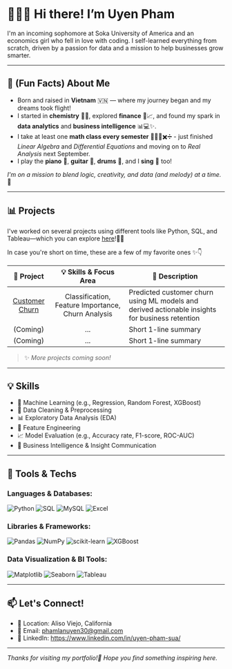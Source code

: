 # 👩‍💻🌻 Hi there! I’m Uyen Pham

I'm an incoming sophomore at Soka University of America and an economics girl who fell in love with coding. I self-learned everything from scratch, driven by a passion for data and a mission to help businesses grow smarter.

---

## 🧠 (Fun Facts) About Me

- Born and raised in **Vietnam** 🇻🇳 — where my journey began and my dreams took flight!
- I started in **chemistry** 🧪🧬, explored **finance** 💸📈, and found my spark in **data analytics** and **business intelligence** 📊💻✨.
- I take at least one **math class every semester** 🧠➕➖✖️➗ - just finished *Linear Algebra* and *Differential Equations* and moving on to *Real Analysis* next September.
- I play the **piano** 🎹, **guitar** 🎸, **drums** 🥁, and I **sing** 🎤 too!

*I'm on a mission to blend logic, creativity, and data (and melody) at a time.* 🌻

---

## 📊 Projects

I've worked on several projects using different tools like Python, SQL, and Tableau—which you can explore [here](https://github.com/uyenp30/Projects.git)!👩‍💻

In case you're short on time, these are a few of my favorite ones ✨👇

| 💼 Project | 💡 Skills & Focus Area | 📝 Description |
|:-----------:|:----------------:|----------------|
| [Customer Churn](https://github.com/uyenp30/Telco_Customer_Churn)| Classification, Feature Importance, Churn Analysis | Predicted customer churn using ML models and derived actionable insights for business retention |
| (Coming) | ... | Short 1-line summary |
| (Coming) | ... | Short 1-line summary |

> ✨ *More projects coming soon!*

---

## 💡 Skills

- 🧠 Machine Learning (e.g., Regression, Random Forest, XGBoost)  
- 🧹 Data Cleaning & Preprocessing  
- 📊 Exploratory Data Analysis (EDA)  
- 🧮 Feature Engineering  
- 📈 Model Evaluation (e.g., Accuracy rate, F1-score, ROC-AUC)  
- 💼 Business Intelligence & Insight Communication

---

## 🧰 Tools & Techs

### Languages & Databases:
![Python](https://img.shields.io/badge/Python-3776AB?style=for-the-badge&logo=python&logoColor=white)
![SQL](https://img.shields.io/badge/SQL-336791?style=for-the-badge&logo=postgresql&logoColor=white)
![MySQL](https://img.shields.io/badge/MySQL-005C84?style=for-the-badge&logo=mysql&logoColor=white)
![Excel](https://img.shields.io/badge/Excel-217346?style=for-the-badge&logo=microsoft-excel&logoColor=white)

### Libraries & Frameworks:
![Pandas](https://img.shields.io/badge/Pandas-150458?style=for-the-badge&logo=pandas&logoColor=white)
![NumPy](https://img.shields.io/badge/NumPy-013243?style=for-the-badge&logo=numpy&logoColor=white)
![scikit-learn](https://img.shields.io/badge/Scikit--Learn-F7931E?style=for-the-badge&logo=scikitlearn&logoColor=white)
![XGBoost](https://img.shields.io/badge/XGBoost-FF6600?style=for-the-badge&logo=xgboost&logoColor=white)

### Data Visualization & BI Tools:
![Matplotlib](https://img.shields.io/badge/Matplotlib-11557C?style=for-the-badge&logo=matplotlib&logoColor=white)
![Seaborn](https://img.shields.io/badge/Seaborn-2D6EB5?style=for-the-badge&logo=seaborn&logoColor=white)
![Tableau](https://img.shields.io/badge/Tableau-E97627?style=for-the-badge&logo=tableau&logoColor=white)

---

## 📫 Let's Connect!

- 📍 Location: Aliso Viejo, California
- 💌 Email: phamlanuyen30@gmail.com
- 💼 LinkedIn: https://www.linkedin.com/in/uyen-pham-sua/

---

_Thanks for visiting my portfolio!🌻 Hope you find something inspiring here._
